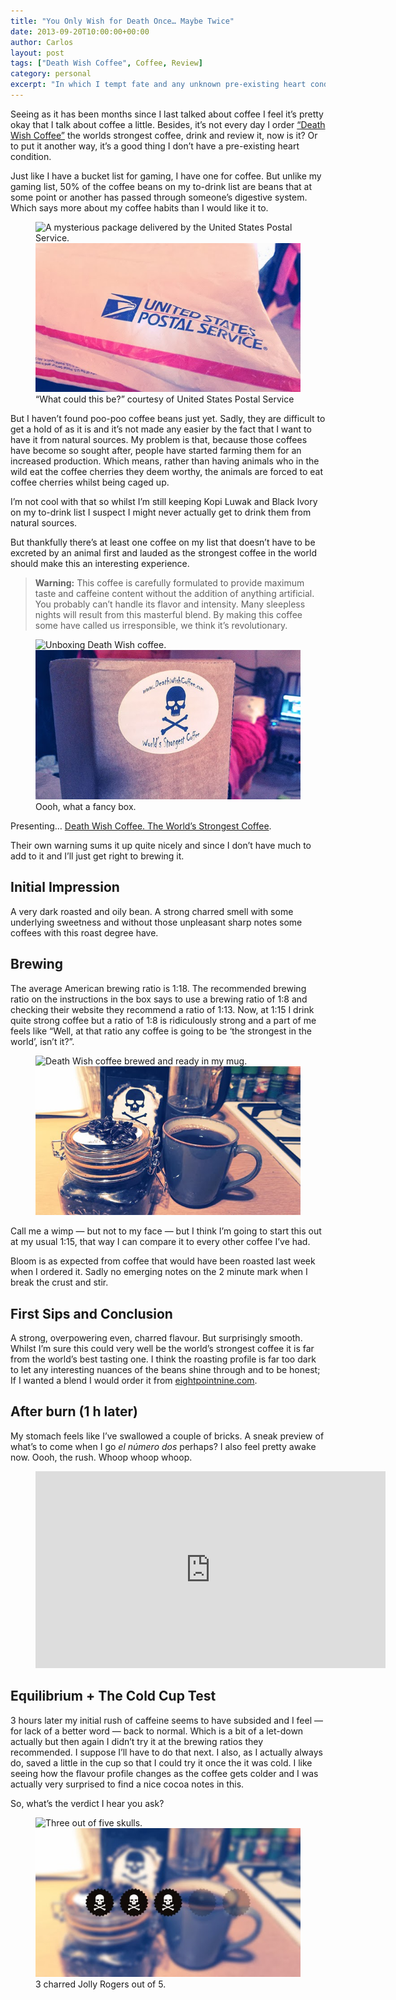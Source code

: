 ```yaml
---
title: "You Only Wish for Death Once… Maybe Twice"
date: 2013-09-20T10:00:00+00:00
author: Carlos
layout: post
tags: ["Death Wish Coffee", Coffee, Review]
category: personal
excerpt: "In which I tempt fate and any unknown pre-existing heart conditions by drinking the world's strongest coffee."
---
```

Seeing as it has been months since I last talked about coffee I feel it’s pretty okay that I talk about coffee a little. Besides, it’s not every day I order [“Death Wish Coffee”](http://www.deathwishcoffee.com/) the worlds strongest coffee, drink and review it, now is it? Or to put it another way, it’s a good thing I don’t have a pre-existing heart condition.
 
Just like I have a bucket list for gaming, I have one for coffee. But unlike my gaming list, 50% of the coffee beans on my to-drink list are beans that at some point or another has passed through someone’s digestive system. Which says more about my coffee habits than I would like it to.

<figure>
    <img class="js-lazy-load" data-original="/assets/posts/2013/09/carlos-eriksson-reviews-death-wish-coffee-packaging.jpg" alt="A mysterious package delivered by the United States Postal Service.">
  <noscript>
    <img src="/assets/posts/2013/09/carlos-eriksson-reviews-death-wish-coffee-packaging.jpg" alt="A mysterious package delivered by the United States Postal Service.">
  </noscript>
  <figcaption>“What could this be?” courtesy of United States Postal Service</figcaption>
</figure>

But I haven’t found poo-poo coffee beans just yet. Sadly, they are difficult to get a hold of as it is and it’s not made any easier by the fact that I want to have it from natural sources. My problem is that, because those coffees have become so sought after, people have started farming them for an increased production. Which means, rather than having animals who in the wild eat the coffee cherries they deem worthy, the animals are forced to eat coffee cherries whilst being caged up.

I’m not cool with that so whilst I’m still keeping Kopi Luwak and Black Ivory on my to-drink list I suspect I might never actually get to drink them from natural sources.

But thankfully there’s at least one coffee on my list that doesn’t have to be excreted by an animal first and lauded as the strongest coffee in the world should make this an interesting experience.

> **Warning:** This coffee is carefully formulated to provide maximum taste and caffeine content without the addition of anything artificial. You probably can’t handle its flavor and intensity. Many sleepless nights will result from this masterful blend. By making this coffee some have called us irresponsible, we think it’s revolutionary.

<figure>
    <img class="js-lazy-load" data-original="/assets/posts/2013/09/carlos-eriksson-reviews-death-wish-coffee-unboxing.jpg" alt="Unboxing Death Wish coffee.">
  <noscript>
    <img src="/assets/posts/2013/09/carlos-eriksson-reviews-death-wish-coffee-unboxing.jpg" alt="Unboxing Death Wish coffee.">
  </noscript>
  <figcaption>Oooh, what a fancy box.</figcaption>
</figure>

Presenting… [Death Wish Coffee. The World’s Strongest Coffee](http://www.deathwishcoffee.com/).

Their own warning sums it up quite nicely and since I don’t have much to add to it and I’ll just get right to brewing it.

## Initial Impression
A very dark roasted and oily bean. A strong charred smell with some underlying sweetness and without those unpleasant sharp notes some coffees with this roast degree have.

## Brewing
The average American brewing ratio is 1:18. The recommended brewing ratio on the instructions in the box says to use a brewing ratio of 1:8 and checking their website they recommend a ratio of 1:13. Now, at 1:15 I drink quite strong coffee but a ratio of 1:8 is ridiculously strong and a part of me feels like “Well, at that ratio any coffee is going to be ‘the strongest in the world’, isn’t it?”.

<figure>
    <img class="js-lazy-load" data-original="/assets/posts/2013/09/carlos-eriksson-reviews-death-wish-coffee.jpg" alt="Death Wish coffee brewed and ready in my mug.">
  <noscript>
    <img src="/assets/posts/2013/09/carlos-eriksson-reviews-death-wish-coffee.jpg" alt="Death Wish coffee brewed and ready in my mug.">
  </noscript>
  <figcaption></figcaption>
</figure>

Call me a wimp — but not to my face — but I think I’m going to start this out at my usual 1:15, that way I can compare it to every other coffee I’ve had.

Bloom is as expected from coffee that would have been roasted last week when I ordered it. Sadly no emerging notes on the 2 minute mark when I break the crust and stir.

## First Sips and Conclusion

A strong, overpowering even, charred flavour. But surprisingly smooth. Whilst I’m sure this could very well be the world’s strongest coffee it is far from the world’s best tasting one. I think the roasting profile is far too dark to let any interesting nuances of the beans shine through and to be honest; If I wanted a blend I would order it from <a href="http://eightpointnine.com/" >eightpointnine.com</a>.

## After burn (1 h later)

My stomach feels like I’ve swallowed a couple of bricks. A sneak preview of what’s to come when I go _el número dos_ perhaps? I also feel pretty awake now. Oooh, the rush. Whoop whoop whoop.

<figure class="media-video">
    <iframe width="560" height="315" src="https://www.youtube.com/embed/NwcVJMvVWDA" frameborder="0" allowfullscreen></iframe>
</figure>

## Equilibrium + The Cold Cup Test 
 
3 hours later my initial rush of caffeine seems to have subsided and I feel — for lack of a better word — back to normal. Which is a bit of a let-down actually but then again I didn’t try it at the brewing ratios they recommended. I suppose I’ll have to do that next. I also, as I actually always do, saved a little in the cup so that I could try it once the it was cold. I like seeing how the flavour profile changes as the coffee gets colder and I was actually very surprised to find a nice cocoa notes in this.

So, what’s the verdict I hear you ask?

<figure>
    <img class="js-lazy-load" data-original="/assets/posts/2013/09/carlos-eriksson-reviews-death-wish-coffee-verdict.jpg" alt="Three out of five skulls.">
  <noscript>
    <img src="/assets/posts/2013/09/carlos-eriksson-reviews-death-wish-coffee-verdict.jpg" alt="Three out of five skulls.">
  </noscript>
  <figcaption>3 charred Jolly Rogers out of 5.</figcaption>
</figure>